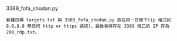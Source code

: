 
3389_fofa_shodan.py

```
新建目標 targets.txt 與 3389_fofa_shodan.py 放在同一目錄下(ip 格式如 8.8.8.8 無任何 http or https 路徑)，最後會將存在 3389 端口的 IP 存為 200_rdp.txt。
```
